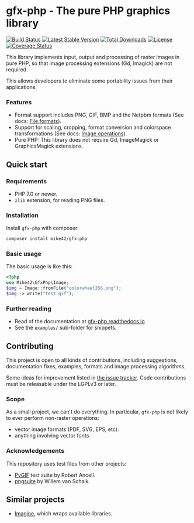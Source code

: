 # gfx-php - The pure PHP graphics library

[![Build Status](https://travis-ci.org/mike42/gfx-php.svg?branch=master)](https://travis-ci.org/mike42/gfx-php) [![Latest Stable Version](https://poser.pugx.org/mike42/gfx-php/v/stable)](https://packagist.org/packages/mike42/gfx-php)
[![Total Downloads](https://poser.pugx.org/mike42/gfx-php/downloads)](https://packagist.org/packages/mike42/gfx-php)
[![License](https://poser.pugx.org/mike42/gfx-php/license)](https://packagist.org/packages/mike42/gfx-php) [![Coverage Status](https://coveralls.io/repos/github/mike42/gfx-php/badge.svg?branch=master)](https://coveralls.io/github/mike42/gfx-php?branch=master)

This library implements input, output and processing of raster images in pure PHP, so that image
processing extensions (Gd, Imagick) are not required.

This allows developers to eliminate some portability issues from their applications.

### Features

- Format support includes PNG, GIF, BMP and the Netpbm formats (See docs: [File formats](https://gfx-php.readthedocs.io/en/latest/user/formats.html)).
- Support for scaling, cropping, format conversion and colorspace transformations (See docs: [Image operations](https://gfx-php.readthedocs.io/en/latest/user/operations.html)).
- Pure PHP: This library does not require Gd, ImageMagick or GraphicsMagick extensions.

## Quick start

### Requirements

- PHP 7.0 or newer.
- `zlib` extension, for reading PNG files.

### Installation

Install `gfx-php` with composer:

```bash
composer install mike42/gfx-php
```

### Basic usage

The basic usage is like this:

```php
<?php
use Mike42\GfxPhp\Image;
$img = Image::fromFile("colorwheel256.png");
$img -> write("test.gif");
```

### Further reading

- Read of the documentation at [gfx-php.readthedocs.io](https://gfx-php.readthedocs.io/)
- See the `examples/` sub-folder for snippets.

## Contributing

This project is open to all kinds of contributions, including suggestions, documentation fixes, examples, formats and image processing algorithms.

Some ideas for improvement listed in [the issue tracker](https://travis-ci.org/mike42/gfx-php). Code contributions must be releasable under the LGPLv3 or later.

### Scope

As a small project, we can't do everything. In particular, `gfx-php` is not likely to ever perform non-raster operations:

- vector image formats (PDF, SVG, EPS, etc).
- anything involving vector fonts

### Acknowledgements

This repository uses test files from other projects:

- [PyGIF](https://github.com/robert-ancell/pygif) test suite by Robert Ancell.
- [pngsuite](http://www.schaik.com/pngsuite/) by Willem van Schaik.

## Similar projects

- [Imagine](https://github.com/avalanche123/Imagine), which wraps available libraries.
